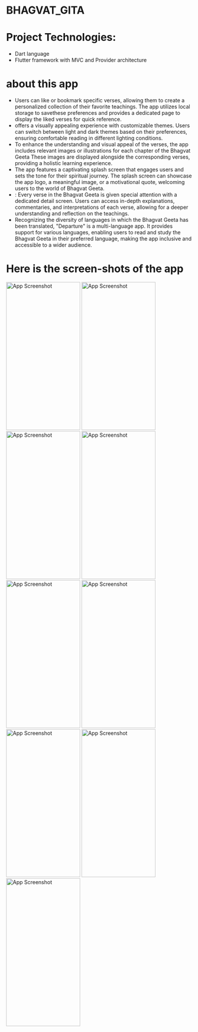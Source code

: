 # BHAGVAT_GITA

# Project Technologies:
- Dart language
- Flutter framework with MVC and Provider architecture

# about this app
- Users can like or bookmark specific verses, allowing them to create a personalized collection of their favorite teachings. The app utilizes local storage to savethese preferences and provides a dedicated page to display the liked verses for quick reference.
-  offers a visually appealing experience with customizable themes. Users can switch between light and dark themes based on their preferences, ensuring comfortable reading in different lighting conditions.
-  To enhance the understanding and visual appeal of the verses, the app includes relevant images or illustrations for each chapter of the Bhagvat Geeta These images are displayed alongside the corresponding verses, providing a holistic learning experience.
-   The app features a captivating splash screen that engages users and sets the tone for their spiritual journey. The splash screen can showcase the app logo, a meaningful image, or a motivational quote, welcoming users to the world of Bhagvat Geeta.
-   : Every verse in the Bhagvat Geeta is given special attention with a dedicated detail screen. Users can access in-depth explanations, commentaries, and interpretations of each verse, allowing for a deeper understanding and reflection on the teachings.
-   Recognizing the diversity of languages in which the Bhagvat Geeta has been translated, "Departure" is a multi-language app. It provides support for various languages, enabling users to read and study the Bhagvat Geeta in their preferred language, making the app inclusive and accessible to a wider audience.

# Here is the screen-shots of the app

<img src="https://github.com/shahmoksh22/Departure/ScreenShot/SplashScreen.png" alt="App Screenshot" width="200" height="400"/>
<img src="https://github.com/shahmoksh22/Departure/ScreenShot/HomeScreen1.png" alt="App Screenshot" width="200" height="400"/>
<img src="https://github.com/shahmoksh22/Departure/ScreenShot/HomeScreen2.png" alt="App Screenshot" width="200" height="400"/>
<img src="https://github.com/shahmoksh22/Departure/ScreenShot/Favorite.png" alt="App Screenshot" width="200" height="400"/>
<img src="https://github.com/shahmoksh22/Departure/ScreenShot/BookMark.png" alt="App Screenshot" width="200" height="400"/>
<img src="https://github.com/shahmoksh22/Departure/ScreenShot/chatper.png" alt="App Screenshot" width="200" height="400"/>
<img src="https://github.com/shahmoksh22/Departure/ScreenShot/verse.png" alt="App Screenshot" width="200" height="400"/>
<img src="https://github.com/shahmoksh22/Departure/ScreenShot/savebookmark.png" alt="App Screenshot" width="200" height="400"/>
<img src="https://github.com/shahmoksh22/Departure/ScreenShot/fav.png" alt="App Screenshot" width="200" height="400"/>
